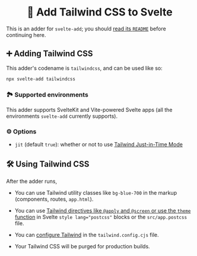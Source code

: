 <h1 align="center">💨 Add Tailwind CSS to Svelte</h1>

This is an adder for `svelte-add`; you should [read its `README`](https://github.com/svelte-add/svelte-add#readme) before continuing here.

## ➕ Adding Tailwind CSS
This adder's codename is `tailwindcss`, and can be used like so:
```sh
npx svelte-add tailwindcss
```

### 🏞 Supported environments
This adder supports SvelteKit and Vite-powered Svelte apps (all the environments `svelte-add` currently supports).

### ⚙️ Options
* `jit` (default `true`): whether or not to use [Tailwind Just-in-Time Mode](https://tailwindcss.com/docs/just-in-time-mode)

## 🛠 Using Tailwind CSS
After the adder runs,
* You can use Tailwind utility classes like `bg-blue-700` in the markup (components, routes, `app.html`).

* You can use [Tailwind directives like `@apply` and `@screen` or use the `theme` function](https://tailwindcss.com/docs/functions-and-directives) in Svelte `style lang="postcss"` blocks or the `src/app.postcss` file.

* You can [configure Tailwind](https://tailwindcss.com/docs/configuration) in the `tailwind.config.cjs` file.

* Your Tailwind CSS will be purged for production builds.
